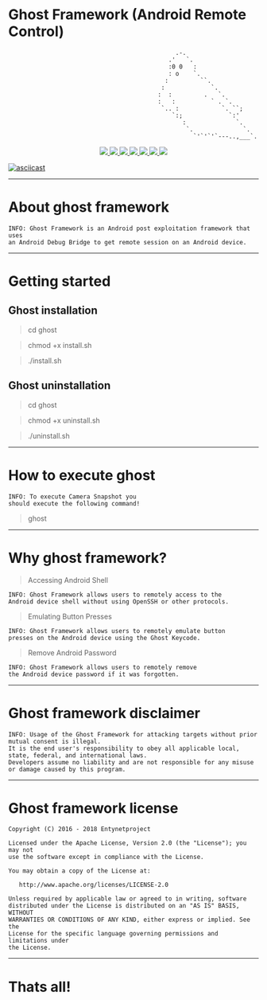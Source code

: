 # Ghost Framework (Android Remote Control)

                                                   .-.
                                                 .'   `.
                                                 :0 0   :
                                                 : o    `.
                                                :         ``.
                                               :             `.
                                              :  :         .   `.
                                              :   :          ` . `.
                                               `.. :            `. ``;
                                                  `:;             `:'
                                                     :              `.
                                                      `.              `.     
                                                        `'`'`'`---..,___`.

<p align="center">
  <a href="http://entynetproject.simplesite.com/">
    <img src="https://img.shields.io/badge/entynetproject-Ivan%20Nikolsky-blue.svg">
  </a> 
  <a href="https://github.com/entynetproject/ghost/releases">
    <img src="https://img.shields.io/github/release/entynetproject/ghost.svg">
  </a>
  <a href="https://wikipedia.org/wiki/Python_(programming_language)">
    <img src="https://img.shields.io/badge/language-python-blue.svg">
 </a>
  <a href="https://github.com/entynetproject/ghost">
    <img src="https://img.shields.io/badge/vulnerability-adb-red.svg">
 </a>
  <a href="https://github.com/entynetproject/ghost/issues?q=is%3Aissue+is%3Aclosed">
      <img src="https://img.shields.io/github/issues/entynetproject/ghost.svg">
  </a>
  <a href="https://github.com/entynetproject/ghost/wiki">
      <img src="https://img.shields.io/badge/wiki%20-ghost-lightgrey.svg">
 </a>
  <a href="https://twitter.com/entynetproject">
    <img src="https://img.shields.io/badge/twitter-entynetproject-blue.svg">
 </a>
</p>

[![asciicast](https://asciinema.org/connect/4fb04e15-97c4-4001-b8b6-cc32b3e9f488.png)](https://asciinema.org/connect/4fb04e15-97c4-4001-b8b6-cc32b3e9f488)

***

# About ghost framework

    INFO: Ghost Framework is an Android post exploitation framework that uses 
    an Android Debug Bridge to get remote session on an Android device.
    
***

# Getting started

## Ghost installation

> cd ghost

> chmod +x install.sh

> ./install.sh

## Ghost uninstallation

> cd ghost

> chmod +x uninstall.sh

> ./uninstall.sh

***

# How to execute ghost

    INFO: To execute Camera Snapshot you 
    should execute the following command!

> ghost

***

# Why ghost framework?

> Accessing Android Shell

    INFO: Ghost Framework allows users to remotely access to the 
    Android device shell without using OpenSSH or other protocols.
    
> Emulating Button Presses

    INFO: Ghost Framework allows users to remotely emulate button 
    presses on the Android device using the Ghost Keycode.

> Remove Android Password

    INFO: Ghost Framework allows users to remotely remove 
    the Android device password if it was forgotten.

***

# Ghost framework disclaimer

    INFO: Usage of the Ghost Framework for attacking targets without prior mutual consent is illegal. 
    It is the end user's responsibility to obey all applicable local, state, federal, and international laws. 
    Developers assume no liability and are not responsible for any misuse or damage caused by this program.
    
***

# Ghost framework license

    Copyright (C) 2016 - 2018 Entynetproject

    Licensed under the Apache License, Version 2.0 (the "License"); you may not
    use the software except in compliance with the License.

    You may obtain a copy of the License at:

       http://www.apache.org/licenses/LICENSE-2.0

    Unless required by applicable law or agreed to in writing, software
    distributed under the License is distributed on an "AS IS" BASIS, WITHOUT
    WARRANTIES OR CONDITIONS OF ANY KIND, either express or implied. See the
    License for the specific language governing permissions and limitations under
    the License.

***

# Thats all!
